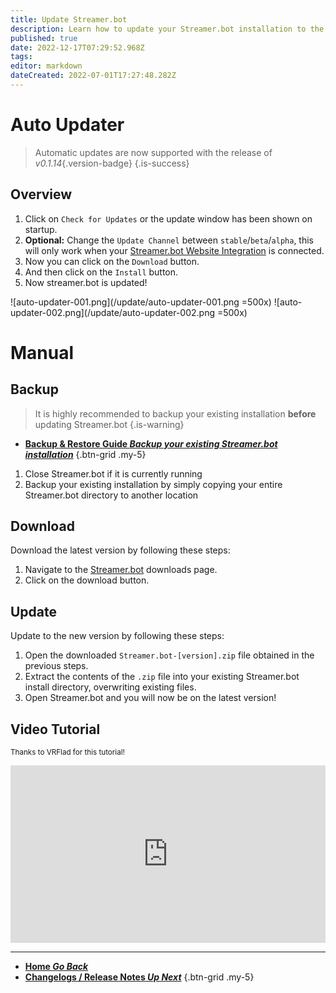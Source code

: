 ```yaml
---
title: Update Streamer.bot
description: Learn how to update your Streamer.bot installation to the latest version
published: true
date: 2022-12-17T07:29:52.968Z
tags: 
editor: markdown
dateCreated: 2022-07-01T17:27:48.282Z
---
```


# Auto Updater
> Automatic updates are now supported with the release of *v0.1.14*{.version-badge}
{.is-success}

## Overview
1. Click on `Check for Updates` or the update window has been shown on startup.
2. **Optional:** Change the `Update Channel` between `stable`/`beta`/`alpha`, this will only work when your [Streamer.bot Website Integration](/Integrations/Streamer-bot) is connected.
3. Now you can click on the `Download` button.
4. And then click on the `Install` button.
5. Now streamer.bot is updated!

![auto-updater-001.png](/update/auto-updater-001.png =500x)
![auto-updater-002.png](/update/auto-updater-002.png =500x)

# Manual
## Backup

> It is highly recommended to backup your existing installation **before** updating Streamer.bot
{.is-warning}

- [<i class="mdi mdi-backup-restore primary--text"></i> **Backup & Restore Guide *Backup your existing Streamer.bot installation***](/Backup)
{.btn-grid .my-5}

1. Close Streamer.bot if it is currently running
2. Backup your existing installation by simply copying your entire Streamer.bot directory to another location

## Download
Download the latest version by following these steps:

1. Navigate to the [Streamer.bot](https://streamer.bot/downloads/releases/streamer.bot/latest) downloads page.
2. Click on the download button.

## Update
Update to the new version by following these steps:

1. Open the downloaded `Streamer.bot-[version].zip` file obtained in the previous steps.
2. Extract the contents of the `.zip` file into your existing Streamer.bot install directory, overwriting existing files.
3. Open Streamer.bot and you will now be on the latest version!

## Video Tutorial
<small>Thanks to VRFlad for this tutorial!</small>

<div class=“iframe-container”><iframe src="https://www.youtube.com/embed/DmzVuyAXefI" title="YouTube video player" frameborder="0" allow="accelerometer; autoplay; clipboard-write; encrypted-media; gyroscope; picture-in-picture; fullscreen" allow fullscreen style="border: none; max-width: 100%; width: 100%; aspect-ratio: 16/9;"></iframe></div>

---

- [<i class="mdi mdi-chevron-left"></i>**Home *Go Back***](/home)
- [<i class="mdi mdi-fire" style="color: #fbb12b;"></i>**Changelogs / Release Notes *Up Next***](/Changelogs)
{.btn-grid .my-5}